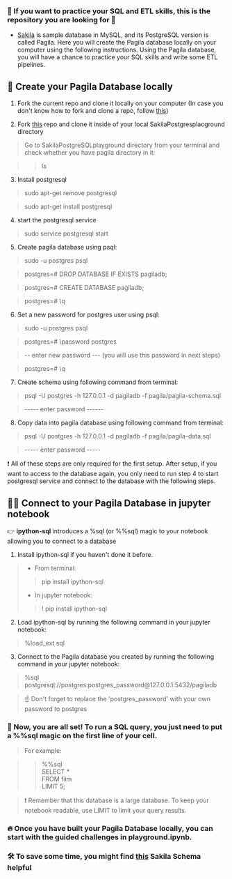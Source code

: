 ### 👋 If you want to practice your SQL and ETL skills, this is the repository you are looking for 🌟 

- [Sakila](https://dev.mysql.com/doc/sakila/en/sakila-structure.html) is sample database in MySQL, and its PostgreSQL version is called Pagila. Here you will create the Pagila database locally on your computer using the following instructions. Using the Pagila database, you will have a chance to practice your SQL skills and write some ETL pipelines.

## 🍭 Create your Pagila Database locally

1. Fork the current repo and clone it locally on your computer (In case you don't know how to fork and clone a repo, follow [this](https://docs.github.com/en/github/getting-started-with-github/fork-a-repo))


2. Fork [this](https://github.com/devrimgunduz/pagila) repo and clone it inside of your local SakilaPostgresplacground directory

> Go to SakilaPostgreSQLplayground directory from your terminal and check whether you have pagila directory in it:

>> ls 

3. Install postgresql

> sudo apt-get remove postgresql                                         

> sudo apt-get install postgresql

4. start the postgresql service

> sudo service postgresql start

5. Create pagila database using psql:

> sudo -u postgres psql     

> postgres=# DROP DATABASE IF EXISTS pagiladb; 

> postgres=# CREATE DATABASE pagiladb;                           

> postgres=# \q                      

6. Set a new password for postgres user using psql:

> sudo -u postgres psql                              

> postgres=# \password postgres                    

> -- enter new password ---       (you will use this password in next steps)               

> postgres=# \q

7. Create schema using following command from terminal:

> psql -U postgres -h 127.0.0.1 -d pagiladb -f pagila/pagila-schema.sql                                 

> ----- enter password ------

8. Copy data into pagila database using following command from terminal:

> psql -U postgres -h 127.0.0.1 -d pagiladb -f pagila/pagila-data.sql                          

> ----- enter password -----

❗ All of these steps are only required for the first setup. After setup, if you want to access to the database again, you only need to run step 4 to start postgresql service and connect to the database with the following steps.

## 🍭🍭 Connect to your Pagila Database in jupyter notebook

👉 **ipython-sql** introduces a %sql (or %%sql) magic to your notebook allowing you to connect to a database

1. Install ipython-sql if you haven't done it before.

> - From terminal: 
>> pip install ipython-sql
> - In jupyter notebook: 
>> ! pip install ipython-sql

2. Load ipython-sql by running the following command in your jupyter notebook:

>  %load_ext sql

3. Connect to the Pagila database you created by running the following command in your jupyter notebook:

>  %sql postgresql://postgres:postgres_password\@127.0.0.1:5432/pagiladb            

> ☝️  Don't forget to replace the 'postgres_password' with your own password to postgres


### 👏 Now, you are all set! To run a SQL query, you just need to put a %%sql magic on the first line of your cell.

> For example:

>> %%sql                                  
SELECT *              
FROM film                                                  
LIMIT 5;                      

> ❗ Remember that this database is a large database. To keep your notebook readable, use LIMIT to limit your query results.



### 🔥 Once you have built your Pagila Database locally, you can start with the guided challenges in playground.ipynb. 

### 🛠️ To save some time, you might find [this](https://raw.githubusercontent.com/LintangWisesa/Sakila_MySQL_Example/master/SampleSakila.png) Sakila Schema helpful


